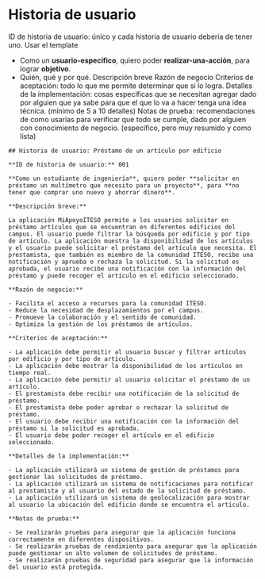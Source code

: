 # Historia de usuario
ID de historia de usuario: único y cada historia de usuario deberia de tener uno.
Usar el template
- Como un **usuario-especifico**, quiero poder **realizar-una-acción**, para lograr **objetivo**.
- Quién, qué y por qué.
Descripción breve
Razón de negocio
Criterios de aceptación: todo lo que me permite determinar que si lo logra.
Detalles de la implementación: cosas especificas que se necesitan agregar dado por alguien que ya sabe para que el que lo va a hacer tenga una idea técnica. (mínimo de 5 a 10 detalles)
Notas de prueba: recomendaciones de como usarías para verificar que todo se cumple, dado por alguien con conocimiento de negocio. (especifico, pero muy resumido y como lista)

```
## Historia de usuario: Préstamo de un artículo por edificio

**ID de historia de usuario:** 001

**Como un estudiante de ingeniería**, quiero poder **solicitar en préstamo un multímetro que necesito para un proyecto**, para **no tener que comprar uno nuevo y ahorrar dinero**.

**Descripción breve:**

La aplicación MiApoyoITESO permite a los usuarios solicitar en préstamo artículos que se encuentran en diferentes edificios del campus. El usuario puede filtrar la búsqueda por edificio y por tipo de artículo. La aplicación muestra la disponibilidad de los artículos y el usuario puede solicitar el préstamo del artículo que necesita. El prestamista, que también es miembro de la comunidad ITESO, recibe una notificación y aprueba o rechaza la solicitud. Si la solicitud es aprobada, el usuario recibe una notificación con la información del préstamo y puede recoger el artículo en el edificio seleccionado.

**Razón de negocio:**

- Facilita el acceso a recursos para la comunidad ITESO.
- Reduce la necesidad de desplazamientos por el campus.
- Promueve la colaboración y el sentido de comunidad.
- Optimiza la gestión de los préstamos de artículos.

**Criterios de aceptación:**

- La aplicación debe permitir al usuario buscar y filtrar artículos por edificio y por tipo de artículo.
- La aplicación debe mostrar la disponibilidad de los artículos en tiempo real.
- La aplicación debe permitir al usuario solicitar el préstamo de un artículo.
- El prestamista debe recibir una notificación de la solicitud de préstamo.
- El prestamista debe poder aprobar o rechazar la solicitud de préstamo.
- El usuario debe recibir una notificación con la información del préstamo si la solicitud es aprobada.
- El usuario debe poder recoger el artículo en el edificio seleccionado.

**Detalles de la implementación:**

- La aplicación utilizará un sistema de gestión de préstamos para gestionar las solicitudes de préstamo.
- La aplicación utilizará un sistema de notificaciones para notificar al prestamista y al usuario del estado de la solicitud de préstamo.
- La aplicación utilizará un sistema de geolocalización para mostrar al usuario la ubicación del edificio donde se encuentra el artículo.

**Notas de prueba:**

- Se realizarán pruebas para asegurar que la aplicación funciona correctamente en diferentes dispositivos.
- Se realizarán pruebas de rendimiento para asegurar que la aplicación puede gestionar un alto volumen de solicitudes de préstamo.
- Se realizarán pruebas de seguridad para asegurar que la información del usuario está protegida.
```